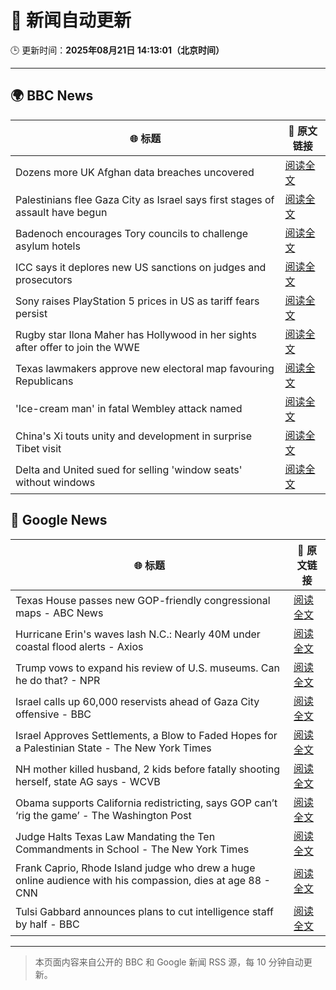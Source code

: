 # 🧠 新闻自动更新

🕒 更新时间：**2025年08月21日 14:13:01（北京时间）**

---

## 🌍 BBC News

| 🌐 标题 | 🔗 原文链接 |
|--------|-------------|
| Dozens more UK Afghan data breaches uncovered | [阅读全文](https://www.bbc.com/news/articles/cp8950pyy1vo?at_medium=RSS&at_campaign=rss) |
| Palestinians flee Gaza City as Israel says first stages of assault have begun | [阅读全文](https://www.bbc.com/news/articles/clyr7l0z9edo?at_medium=RSS&at_campaign=rss) |
| Badenoch encourages Tory councils to challenge asylum hotels | [阅读全文](https://www.bbc.com/news/articles/cwy0j9n4qzwo?at_medium=RSS&at_campaign=rss) |
| ICC says it deplores new US sanctions on judges and prosecutors | [阅读全文](https://www.bbc.com/news/articles/c620l3y7ydro?at_medium=RSS&at_campaign=rss) |
| Sony raises PlayStation 5 prices in US as tariff fears persist | [阅读全文](https://www.bbc.com/news/articles/cy081prg9jjo?at_medium=RSS&at_campaign=rss) |
| Rugby star Ilona Maher has Hollywood in her sights after offer to join the WWE | [阅读全文](https://www.bbc.com/sport/rugby-union/articles/cy40w4xd9mlo?at_medium=RSS&at_campaign=rss) |
| Texas lawmakers approve new electoral map favouring Republicans | [阅读全文](https://www.bbc.com/news/articles/cp8z4nj17dno?at_medium=RSS&at_campaign=rss) |
| 'Ice-cream man' in fatal Wembley attack named | [阅读全文](https://www.bbc.com/news/articles/cx23g97vk9mo?at_medium=RSS&at_campaign=rss) |
| China's Xi touts unity and development in surprise Tibet visit | [阅读全文](https://www.bbc.com/news/articles/cjr19770x7lo?at_medium=RSS&at_campaign=rss) |
| Delta and United sued for selling 'window seats' without windows | [阅读全文](https://www.bbc.com/news/articles/c754k7d0z51o?at_medium=RSS&at_campaign=rss) |

## 📰 Google News

| 🌐 标题 | 🔗 原文链接 |
|--------|-------------|
| Texas House passes new GOP-friendly congressional maps - ABC News | [阅读全文](https://news.google.com/rss/articles/CBMiogFBVV95cUxORnhjdVowRG1feUVsX2NLSGlRbjFENDVjajZXeDdCVnRJRnU1SXYtUl9YMXJCalZWaUlJMzRRcmZQVTJnSWc4czFSQ0xzYlM4X3FSd0lSdUZXbno3ME1Cd3ZOTWY5eXJyMk1Bdld2WVQ1b3V2U2MydE5jX212RHZVeGVrdThGbzRRYUM4Vl9OY0dXUG1jVkVKbjRuLU9KR2c1R1HSAacBQVVfeXFMTVA1WEdPbXh3RTUxRHk5VHREZjVTWkNxVmk5ZlhaZW4wSFZ2dGQwNk1uMU1COVllc2d1U3h3YkZOa0EtalRib1EzSW5DY2N5V3dUd09QUW9xTVQwbTFieWhjNlpxc29KQ055cWswRHpzWFAweHJvdGhsQ3ZDLVAzbkhVWVhPdWVZcUszV3pCN2NQZHdDeDBYTnFMRTFVemc2WXZPa3g0Ylk?oc=5) |
| Hurricane Erin's waves lash N.C.: Nearly 40M under coastal flood alerts - Axios | [阅读全文](https://news.google.com/rss/articles/CBMijgFBVV95cUxQZlpTYzhKNmtnaFVfaWhaSUlpT0lRcGJqemxPbjB2MzZkRE54Y1VkT2NvdEJGUVVsR2kzRkhXQU5jU1BNelZpOEd0X3NSS2xMZThxOEV6S1JvUS1rVUVSYXdyb0ZfWlBFM2hRWmg5dFNBR3hLRTQ3OGljLWMzQjdXLVFHUEY3RzhjM2R5TGJn?oc=5) |
| Trump vows to expand his review of U.S. museums. Can he do that? - NPR | [阅读全文](https://news.google.com/rss/articles/CBMihgFBVV95cUxOQ2tySUo3VHZNemRiams4Zk9zZWN3di1LUHNXaWNNcXZObldWZUhYVlBTcmNocTdrLW0yZlRjcGo2NzZuODlPT2EwNFNmdEhsNWwzMGMxNlpSOXQzTGhXa3hXZFBPNDAyRmVQTUJ1a2VHZ2ROWW9VNXBtdnlPellGYzg1dGlSZw?oc=5) |
| Israel calls up 60,000 reservists ahead of Gaza City offensive - BBC | [阅读全文](https://news.google.com/rss/articles/CBMiWkFVX3lxTE1wM2wwaU43TDdTSTg2Sl9lcmI2b0t0N25xMG1yUndlTUFaUENQVXJ6SlRrWS1LUmJ6TnpUZ2xfM1U2X1Nob2tzTWdxUUlVTF9oRmJ6djhGeGZid9IBX0FVX3lxTFBQckhNRFhkYUkzZ09FVTB4Z0lGbVVaXzg1MDNpYk5VQS1PcjdDMEp3SGJTdjVDR3BGN1dTMTJITExNVndtRll2Mm1QQUxIX21mLUJ5QVBFWG1EN194VFlv?oc=5) |
| Israel Approves Settlements, a Blow to Faded Hopes for a Palestinian State - The New York Times | [阅读全文](https://news.google.com/rss/articles/CBMikAFBVV95cUxQQUlqemZkQ19nR0pvUE5nMFA2aC1TeW4xcGVZeDJuMlhzV1J5QzdVYW5VeXR6TldhWUVDMG1IZTZOaGk5UXl2UUZzQjdkX1Nld05kNnR2Wk9vVTg3M2pUNU5OenBqTlk3QXRzeEhjSFpnZW50cXhsNFBJOEZ6R2ZhR04yRnQzakZ0TE96dGIxV1Q?oc=5) |
| NH mother killed husband, 2 kids before fatally shooting herself, state AG says - WCVB | [阅读全文](https://news.google.com/rss/articles/CBMiekFVX3lxTE5KZER5cFZkZG1OUldzSGhIbzJGaGo1YklMb05ZSTU3Xzg5aTZPNldhckFoa2g1UDRIMUVHX1BHMERJZmcxTnE4bFljaDRsVnlJcER5Z3VrdGdXV3ptUXhYWnhuYXAwQVBXU1Y4MUg5S0JOeHZGQ292THBR?oc=5) |
| Obama supports California redistricting, says GOP can’t ‘rig the game’ - The Washington Post | [阅读全文](https://news.google.com/rss/articles/CBMilAFBVV95cUxNdVc0SWxSRDFMVFZxbFFtTFdFYUdyeFdlanlmRk1vaEJQemFCNWZPbkplVWFYMnNFWlJ4Nk9wMHVfLWszYzc0S1IxTVNESHZTclFFNU9qdElZNDk1UUlwU3JZRjJLUGNlaERiT25oRVNFQmt4RWkxak5rbkEtWC0zc1NsQUZFamJCaWJySGQzRnJWLWNo?oc=5) |
| Judge Halts Texas Law Mandating the Ten Commandments in School - The New York Times | [阅读全文](https://news.google.com/rss/articles/CBMif0FVX3lxTFBBb2IzSXIyYTJhVTBBc0RKTE01a3BadXZxZzNiS2N5aEFwcXFWNkRUNEhWeUtwb2tIcUdsbDgxUi1wRGEzRTBhUTdvamhxTk1BUzlNeXE0c3FBM2J6b29NMXhWOG5oWUJDSVN4djVfNVFGU0h0QjBRM0hsaUc1cUU?oc=5) |
| Frank Caprio, Rhode Island judge who drew a huge online audience with his compassion, dies at age 88 - CNN | [阅读全文](https://news.google.com/rss/articles/CBMic0FVX3lxTE9EU3RkcTZ5OXowRDdBZWNMcHJ2SDgwdGg1dllKdHRYRlpFRDdfM3piZ296VnBHYk9ZM0pDbWlHdC1jNVoycFB0OFJwRkR4WmxkbmQ2dEtnR0JEa2J6MGVfQUxPaE04RGNPVmpOQUNieVBKTGPSAXhBVV95cUxOYjJ2SjhuWmhkMXVxTG1OTU8yN1lOTGFNT1JuR0lCSDF6NUlVRG83cEpkZ3VETFh0US0wRzJzSU5tckctYXM0LVZPTmp5X1Jxd0NPaUxmeDZGdVhvMGViOThwcEZva2NIWk1ndVA5VzdvNl9sSFhha2U?oc=5) |
| Tulsi Gabbard announces plans to cut intelligence staff by half - BBC | [阅读全文](https://news.google.com/rss/articles/CBMiWkFVX3lxTFBSb3podkw3TnZaYW1JWlFYVjkzS1MxdGtaWnJLTnVQV0RCaDVjX0lCcUJSZTJGLTZVWjF4cENweHpRclV4UFZBS0J6TXFWRDB4Q1diRVhnaHlRd9IBX0FVX3lxTE1HVk9UcjlHV0U0QXBwYTJSVW9UWUJ3TDFUV0dMY1BKOXBqZXJUd3Z0X3NsV1RJVFdqd2xrdkNKT2NwdmY4cFgtOFRYWHBfZHV2NXJZb05DbTBxcWgzSzU4?oc=5) |

---
> 本页面内容来自公开的 BBC 和 Google 新闻 RSS 源，每 10 分钟自动更新。